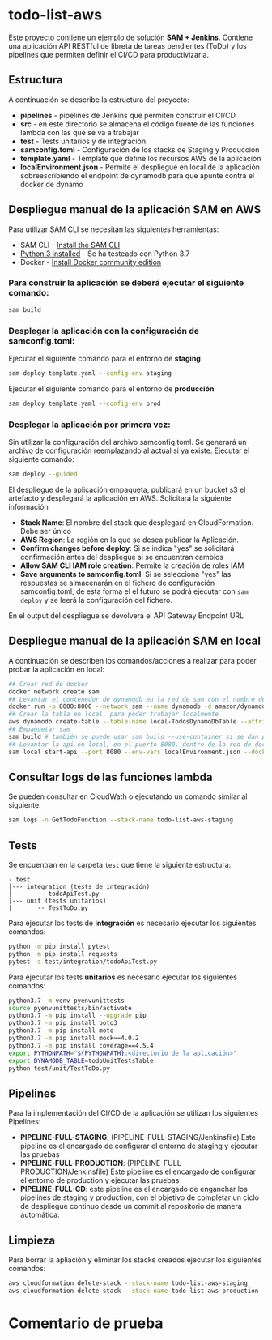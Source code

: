 # todo-list-aws

Este proyecto contiene un ejemplo de solución **SAM + Jenkins**. Contiene una aplicación API RESTful de libreta de tareas pendientes (ToDo) y los pipelines que permiten definir el CI/CD para productivizarla.

## Estructura

A continuación se describe la estructura del proyecto:
- **pipelines** - pipelines de Jenkins que permiten construir el CI/CD
- **src** - en este directorio se almacena el código fuente de las funciones lambda con las que se va a trabajar
- **test** - Tests unitarios y de integración. 
- **samconfig.toml** - Configuración de los stacks de Staging y Producción
- **template.yaml** - Template que define los recursos AWS de la aplicación
- **localEnvironment.json** - Permite el despliegue en local de la aplicación sobreescribiendo el endpoint de dynamodb para que apunte contra el docker de dynamo

## Despliegue manual de la aplicación SAM en AWS

Para utilizar SAM CLI se necesitan las siguientes herramientas:

* SAM CLI - [Install the SAM CLI](https://docs.aws.amazon.com/serverless-application-model/latest/developerguide/serverless-sam-cli-install.html)
* [Python 3 installed](https://www.python.org/downloads/) - Se ha testeado con Python 3.7
* Docker - [Install Docker community edition](https://hub.docker.com/search/?type=edition&offering=community)

### Para **construir** la aplicación se deberá ejecutar el siguiente comando:
```bash
sam build
```

### Desplegar la aplicación con la configuración de **samconfig.toml**:
Ejecutar el siguiente comando para el entorno de **staging**
```bash
sam deploy template.yaml --config-env staging
```
Ejecutar el siguiente comando para el entorno de **producción**
```bash
sam deploy template.yaml --config-env prod
```

### Desplegar la aplicación por primera vez:

Sin utilizar la configuración del archivo samconfig.toml. Se generará un archivo de configuración reemplazando al actual si ya existe.
Ejecutar el siguiente comando:
```bash
sam deploy --guided
```

El despliegue de la aplicación empaqueta, publicará en un bucket s3 el artefacto y desplegará la aplicación en AWS. Solicitará la siguiente información

* **Stack Name**: El nombre del stack que desplegará en CloudFormation. Debe ser único
* **AWS Region**: La región en la que se desea publicar la Aplicación.
* **Confirm changes before deploy**: Si se indica "yes" se solicitará confirmación antes del despliegue si se encuentran cambios 
* **Allow SAM CLI IAM role creation**: Permite la creación de roles IAM
* **Save arguments to samconfig.toml**: Si se selecciona "yes" las respuestas se almacenarán en el fichero de configuración samconfig.toml, de esta forma el el futuro se podrá ejecutar con `sam deploy` y se leerá la configuración del fichero.

En el output del despliegue se devolverá el API Gateway Endpoint URL

## Despliegue manual de la aplicación SAM en local

A continuación se describen los comandos/acciones a realizar para poder probar la aplicación en local:
```bash
## Crear red de docker
docker network create sam
## Levantar el contenedor de dynamodb en la red de sam con el nombre de dynamodb
docker run -p 8000:8000 --network sam --name dynamodb -d amazon/dynamodb-local
## Crear la tabla en local, para poder trabajar localmemte
aws dynamodb create-table --table-name local-TodosDynamoDbTable --attribute-definitions AttributeName=id,AttributeType=S --key-schema AttributeName=id,KeyType=HASH --provisioned-throughput ReadCapacityUnits=1,WriteCapacityUnits=1 --endpoint-url http://localhost:8000
## Empaquetar sam
sam build # también se puede usar sam build --use-container si se dan problemas con las librerías de python
## Levantar la api en local, en el puerto 8080, dentro de la red de docker sam
sam local start-api --port 8080 --env-vars localEnvironment.json --docker-network sam
```

## Consultar logs de las funciones lambda

Se pueden consultar en CloudWath o ejecutando un comando similar al siguiente:
```bash
sam logs -n GetTodoFunction --stack-name todo-list-aws-staging
```

## Tests

Se encuentran en la carpeta `test` que tiene la siguiente estructura:
```
- test
|--- integration (tests de integración)
|       -- todoApiTest.py
|--- unit (tests unitarios)
|       -- TestToDo.py
```
Para ejecutar los tests de **integración** es necesario ejecutar los siguientes comandos:
```bash
python -m pip install pytest
python -m pip install requests
pytest -s test/integration/todoApiTest.py
```

Para ejecutar los tests **unitarios** es necesario ejecutar los siguientes comandos:
```bash
python3.7 -m venv pyenvunittests
source pyenvunittests/bin/activate
python3.7 -m pip install --upgrade pip
python3.7 -m pip install boto3
python3.7 -m pip install moto
python3.7 -m pip install mock==4.0.2
python3.7 -m pip install coverage==4.5.4
export PYTHONPATH="${PYTHONPATH}:<directorio de la aplicación>"
export DYNAMODB_TABLE=todoUnitTestsTable
python test/unit/TestToDo.py
```
## Pipelines

Para la implementación del CI/CD de la aplicación se utilizan los siguientes Pipelines:
*	**PIPELINE-FULL-STAGING**: (PIPELINE-FULL-STAGING/Jenkinsfile) Este pipeline es el encargado de configurar el entorno de staging y ejecutar las pruebas
*	**PIPELINE-FULL-PRODUCTION**: (PIPELINE-FULL-PRODUCTION/Jenkinsfile) Este pipeline es el encargado de configurar el entorno de production y ejecutar las pruebas
*	**PIPELINE-FULL-CD**: este pipeline es el encargado de enganchar los pipelines de staging y production,  con el objetivo de completar un ciclo de despliegue continuo desde un commit al repositorio de manera automática.


## Limpieza

Para borrar la apliación y eliminar los stacks creados ejecutar los siguientes comandos:

```bash
aws cloudformation delete-stack --stack-name todo-list-aws-staging
aws cloudformation delete-stack --stack-name todo-list-aws-production
```

# Comentario de prueba
